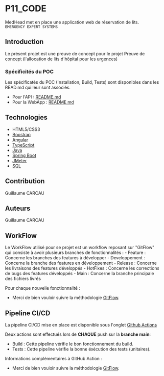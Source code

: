 # P11_CODE

MedHead met en place une application web de réservation de lits. `EMERGENCY EXPERT SYSTEMS`

## Introduction

Le présent projet est une preuve de concept pour le projet Preuve de concept (l'allocation de lits d'hôpital pour les urgences)


### Spécificités du POC

Les spécificatés du POC (Installation, Build, Tests) sont disponibles dans les READ.md qui leur sont associés.

* Pour l'API : [README.md](https://github.com/gcarcau/P11_CODE/blob/main/api/README.md)
* Pour la WebApp : [README.md](https://github.com/gcarcau/P11_CODE/blob/main/webapp/README.md)

## Technologies

* HTML5/CSS3
* [Boostrap](https://getbootstrap.com/)
* [Angular](https://angular.io/docs)
* [TypeScript](https://www.typescriptlang.org/)
* [Java](https://www.java.com/fr/)
* [Spring Boot](https://spring.io/projects/spring-boot)
* [JMeter](https://jmeter.apache.org/)
* [SQL](https://sql.sh/)

## Contribution

Guillaume CARCAU

## Auteurs

Guillaume CARCAU

## WorkFlow

Le WorkFlow utilisé pour se projet est un workflow reposant sur "GitFlow" qui consiste à avoir plusieurs branches de fonctionnalités :
    - Feature : Concerne les branches des features à développer
    - Developpement : Concerne la branche des features en développement
    - Release : Concerne les livraisons des features développés
    - HotFixes : Concerne les corrections de bugs des features développés
    - Main : Concerne la branche principale des fichiers livrés
 
Pour chaque nouvelle fonctionnalité :
* Merci de bien vouloir suivre la méthodologie [GitFlow](https://buildmedia.readthedocs.org/media/pdf/git-flow/latest/git-flow.pdf).


## Pipeline CI/CD

La pipeline CI/CD mise en place est disponible sous l'onglet [Github Actions](https://github.com/gcarcau/P11_CODE/actions)

Deux actions sont effectués lors de __CHAQUE__ push sur la __branche main__:
* Build : Cette pipeline vérifie le bon fonctionnement du build.
* Tests : Cette pipeline vérifie la bonne éxécution des tests (unitaires).
 
Informations complémentaires à GitHub Action :
* Merci de bien vouloir suivre la méthodologie [GitFlow](https://buildmedia.readthedocs.org/media/pdf/git-flow/latest/git-flow.pdf).
